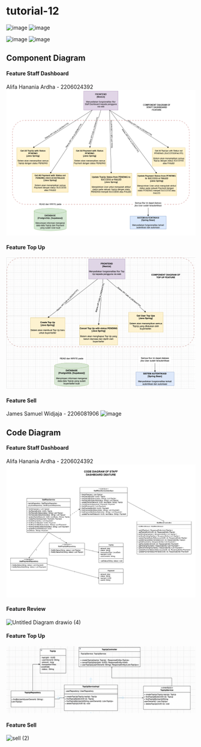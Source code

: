 # tutorial-12
![image](https://github.com/UC1000-Adpro-C1/tutorial-12/assets/124899946/180fe634-df09-4a4b-8b4f-808e87ccb3ce)
![image](https://github.com/UC1000-Adpro-C1/tutorial-12/assets/124899946/57c96192-385b-490f-b9f9-22fa3b5b3411)

![image](https://github.com/UC1000-Adpro-C1/tutorial-12/assets/124899946/1174f62c-f7fd-49fe-aebd-01f1b8159e94)
![image](https://github.com/UC1000-Adpro-C1/tutorial-12/assets/124899946/a9da72ad-053b-4ba7-8433-86ba823deb77)



## Component Diagram
#### Feature Staff Dashboard
Alifa Hanania Ardha - 2206024392<br>
![Staff DB Component Diagram](img/staff-db1.png)

#### Feature Top Up
![Top Up Component Diagram](img/topup-component.png)

#### Feature Sell
James Samuel Widjaja - 2206081906
![image](https://github.com/UC1000-Adpro-C1/tutorial-12/assets/119392779/b15ea6ad-abd3-4b05-abb1-95392828ad14)

## Code Diagram
#### Feature Staff Dashboard
Alifa Hanania Ardha - 2206024392<br>
![Staff DB Code Diagram](img/staff-db2.png)

#### Feature Review
![Untitled Diagram drawio (4)](https://github.com/UC1000-Adpro-C1/tutorial-12/assets/124899946/b88b5939-bceb-4ec0-a53b-85aef46efaec)

#### Feature Top Up
![Top Up Code Diagram](img/topup.png)

#### Feature Sell
![sell (2)](https://github.com/UC1000-Adpro-C1/tutorial-12/assets/119392779/f856c49b-1f2e-45ee-bc29-b15ef00be95d)

